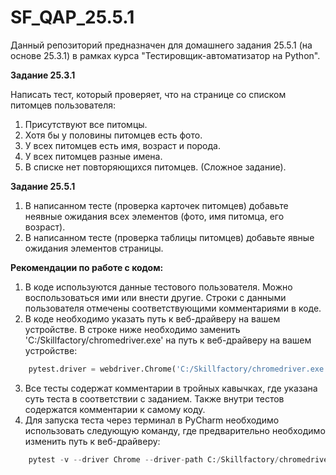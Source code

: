 # SF_QAP_25.5.1

Данный репозиторий предназначен для домашнего задания 25.5.1 (на основе 25.3.1) в рамках курса "Тестировщик-автоматизатор на Python".

**Задание 25.3.1**

Написать тест, который проверяет, что на странице со списком питомцев пользователя:
1. Присутствуют все питомцы.
2. Хотя бы у половины питомцев есть фото.
3. У всех питомцев есть имя, возраст и порода.
4. У всех питомцев разные имена.
5. В списке нет повторяющихся питомцев. (Сложное задание).

**Задание 25.5.1**

1. В написанном тесте (проверка карточек питомцев) добавьте неявные ожидания всех элементов (фото, имя питомца, его возраст).
2. В написанном тесте (проверка таблицы питомцев) добавьте явные ожидания элементов страницы.

**Рекомендации по работе с кодом:**

1. В коде используются данные тестового пользователя. Можно воспользоваться ими или внести другие. Строки с данными пользователя отмечены соответствующими комментариями в коде.
2. В коде необходимо указать путь к веб-драйверу на вашем устройстве. В строке ниже необходимо заменить 'C:/Skillfactory/chromedriver.exe' на путь к веб-драйверу на вашем устройстве:
``` Python 
    pytest.driver = webdriver.Chrome('C:/Skillfactory/chromedriver.exe')
```
3. Все тесты содержат комментарии в тройных кавычках, где указана суть теста в соответствии с заданием. Также внутри тестов содержатся комментарии к самому коду.
4. Для запуска теста через терминал в PyCharm необходимо использовать следующую команду, где предварительно необходимо изменить путь к веб-драйверу:
``` Python 
    pytest -v --driver Chrome --driver-path C:/Skillfactory/chromedriver.exe test_chukicheva_hw25.py
```
